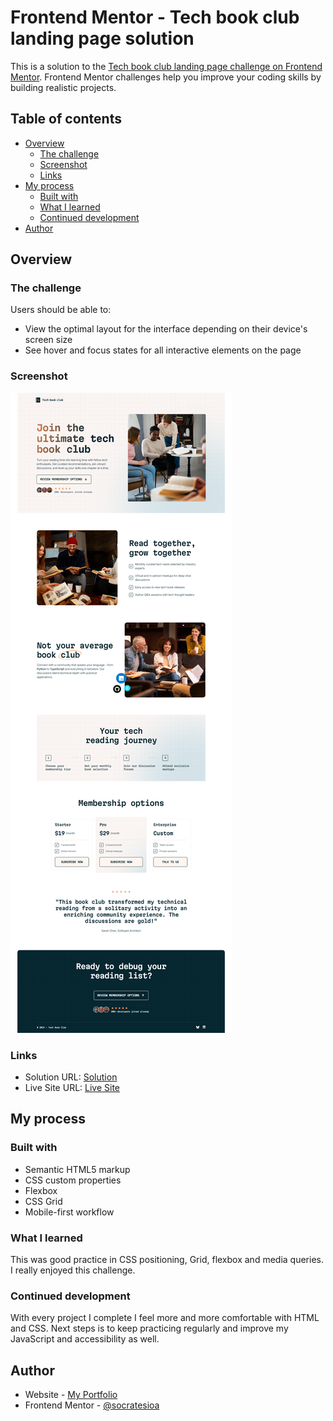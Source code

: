 # Frontend Mentor - Tech book club landing page solution

This is a solution to the [Tech book club landing page challenge on Frontend Mentor](https://www.frontendmentor.io/challenges/tech-book-club-landing-page-fZQidjHU73). Frontend Mentor challenges help you improve your coding skills by building realistic projects.

## Table of contents

- [Overview](#overview)
  - [The challenge](#the-challenge)
  - [Screenshot](#screenshot)
  - [Links](#links)
- [My process](#my-process)
  - [Built with](#built-with)
  - [What I learned](#what-i-learned)
  - [Continued development](#continued-development)
- [Author](#author)

## Overview

### The challenge

Users should be able to:

- View the optimal layout for the interface depending on their device's screen size
- See hover and focus states for all interactive elements on the page

### Screenshot

![](./screenshot.png)

### Links

- Solution URL: [Solution](https://github.com/socratesioa/tech-book-club-landing-page)
- Live Site URL: [Live Site](https://socratesioa.github.io/tech-book-club-landing-page)

## My process

### Built with

- Semantic HTML5 markup
- CSS custom properties
- Flexbox
- CSS Grid
- Mobile-first workflow

### What I learned

This was good practice in CSS positioning, Grid, flexbox and media queries. I really enjoyed this challenge.

### Continued development

With every project I complete I feel more and more comfortable with HTML and CSS. Next steps is to keep practicing regularly and improve my JavaScript and accessibility as well.

## Author

- Website - [My Portfolio](https://portfolio.thisissocrates.com)
- Frontend Mentor - [@socratesioa](https://www.frontendmentor.io/profile/socratesioa)

